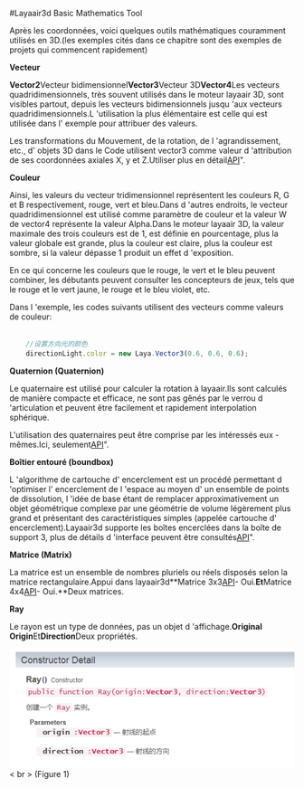 #Layaair3d Basic Mathematics Tool

Après les coordonnées, voici quelques outils mathématiques couramment utilisés en 3D.(les exemples cités dans ce chapitre sont des exemples de projets qui commencent rapidement)

**Vecteur**

​**Vector2**Vecteur bidimensionnel**Vector3**Vecteur 3D**Vector4**Les vecteurs quadridimensionnels, très souvent utilisés dans le moteur layaair 3D, sont visibles partout, depuis les vecteurs bidimensionnels jusqu 'aux vecteurs quadridimensionnels.L 'utilisation la plus élémentaire est celle qui est utilisée dans l' exemple pour attribuer des valeurs.

Les transformations du Mouvement, de la rotation, de l 'agrandissement, etc., d' objets 3D dans le Code utilisent vector3 comme valeur d 'attribution de ses coordonnées axiales X, y et Z.Utiliser plus en détail[API](https://layaair2.ldc2.layabox.com/api2/Chinese/index.html?category=Core&class=laya.d3.math.Vector3)".

**Couleur**

Ainsi, les valeurs du vecteur tridimensionnel représentent les couleurs R, G et B respectivement, rouge, vert et bleu.Dans d 'autres endroits, le vecteur quadridimensionnel est utilisé comme paramètre de couleur et la valeur W de vector4 représente la valeur Alpha.Dans le moteur layaair 3D, la valeur maximale des trois couleurs est de 1, est définie en pourcentage, plus la valeur globale est grande, plus la couleur est claire, plus la couleur est sombre, si la valeur dépasse 1 produit un effet d 'exposition.

En ce qui concerne les couleurs que le rouge, le vert et le bleu peuvent combiner, les débutants peuvent consulter les concepteurs de jeux, tels que le rouge et le vert jaune, le rouge et le bleu violet, etc.

Dans l 'exemple, les codes suivants utilisent des vecteurs comme valeurs de couleur:


```typescript

	//设置方向光的颜色
	directionLight.color = new Laya.Vector3(0.6, 0.6, 0.6);
```


**Quaternion (Quaternion)**

Le quaternaire est utilisé pour calculer la rotation à layaair.Ils sont calculés de manière compacte et efficace, ne sont pas gênés par le verrou d 'articulation et peuvent être facilement et rapidement interpolation sphérique.

L'utilisation des quaternaires peut être comprise par les intéressés eux - mêmes.Ici, seulement[API](https://layaair2.ldc2.layabox.com/api2/Chinese/index.html?category=Core&class=laya.d3.math.Quaternion)".

**Boîtier entouré (boundbox)**

L 'algorithme de cartouche d' encerclement est un procédé permettant d 'optimiser l' encerclement de l 'espace au moyen d' un ensemble de points de dissolution, l 'idée de base étant de remplacer approximativement un objet géométrique complexe par une géométrie de volume légèrement plus grand et présentant des caractéristiques simples (appelée cartouche d' encerclement).Layaair3d supporte les boîtes encerclées dans la boîte de support 3, plus de détails d 'interface peuvent être consultés[API](https://layaair2.ldc2.layabox.com/api2/Chinese/index.html?category=Core&class=laya.d3.math.BoundBox)".

**Matrice (Matrix)**

La matrice est un ensemble de nombres pluriels ou réels disposés selon la matrice rectangulaire.Appui dans layaair3d**Matrice 3x3[API](https://layaair2.ldc2.layabox.com/api2/Chinese/index.html?category=Core&class=laya.d3.math.Matrix3x3)- Oui.**Et**Matrice 4x4[API](https://layaair2.ldc2.layabox.com/api2/Chinese/index.html?category=Core&class=laya.d3.math.Matrix4x4)- Oui.**Deux matrices.

**Ray**

Le rayon est un type de données, pas un objet d 'affichage.**Original Origin**Et**Direction**Deux propriétés.

![图](img/1.png)< br > (Figure 1)
